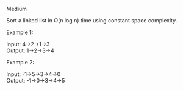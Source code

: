 Medium

Sort a linked list in O(n log n) time using constant space complexity.

Example 1:

Input: 4->2->1->3  
Output: 1->2->3->4

Example 2:

Input: -1->5->3->4->0  
Output: -1->0->3->4->5
